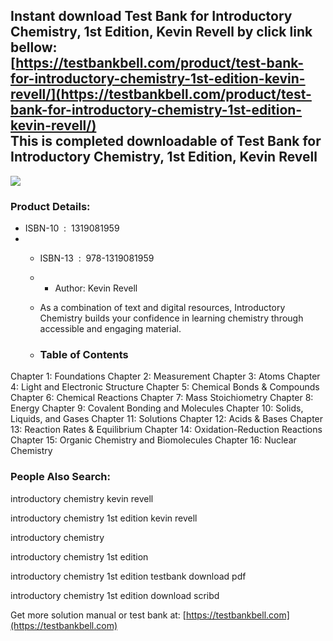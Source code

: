 Instant download **Test Bank for Introductory Chemistry, 1st Edition, Kevin Revell** by click link bellow:  
[https://testbankbell.com/product/test-bank-for-introductory-chemistry-1st-edition-kevin-revell/](https://testbankbell.com/product/test-bank-for-introductory-chemistry-1st-edition-kevin-revell/)  
This is completed downloadable of Test Bank for Introductory Chemistry, 1st Edition, Kevin Revell
-------------------------------------------------------------------------------------------------


![](https://testbankbell.com/wp-content/uploads/2023/05/9781319081959_TestBank.jpg)
### Product Details:


* ISBN-10 ‏ : ‎ 1319081959
* * ISBN-13 ‏ : ‎ 978-1319081959
  * * Author: Kevin Revell
   
  * As a combination of text and digital resources, Introductory Chemistry builds your confidence in learning chemistry through accessible and engaging material.
  * ### Table of Contents
 
Chapter 1: Foundations
Chapter 2: Measurement
Chapter 3: Atoms
Chapter 4: Light and Electronic Structure
Chapter 5: Chemical Bonds & Compounds
Chapter 6: Chemical Reactions
Chapter 7: Mass Stoichiometry
Chapter 8: Energy
Chapter 9: Covalent Bonding and Molecules
Chapter 10: Solids, Liquids, and Gases
Chapter 11: Solutions
Chapter 12: Acids & Bases
Chapter 13: Reaction Rates & Equilibrium
Chapter 14: Oxidation-Reduction Reactions
Chapter 15: Organic Chemistry and Biomolecules
Chapter 16: Nuclear Chemistry


### People Also Search:


introductory chemistry kevin revell

introductory chemistry 1st edition kevin revell

introductory chemistry

introductory chemistry 1st edition

introductory chemistry 1st edition testbank download pdf

introductory chemistry 1st edition download scribd


   Get more solution manual or test bank at: [https://testbankbell.com](https://testbankbell.com)
